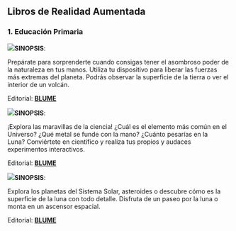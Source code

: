 ## Libros de Realidad Aumentada

### 1\. Educación Primaria

![](https://moodle.catedu.es/pluginfile.php/31204/mod_book/chapter/166/itormenta.jpg)**SINOPSIS**:

Prepárate para sorprenderte cuando consigas tener el asombroso poder de la naturaleza en tus manos. Utiliza tu dispositivo para liberar las fuerzas más extremas del planeta. Podrás observar la superficie de la tierra o ver el interior de un volcán.  

Editorial: **[BLUME](https://blume.net/catalogo/1417-itormenta-9788498019377.html?search_query=realidad+aumentada&results=4)**

  

![](https://moodle.catedu.es/pluginfile.php/31204/mod_book/chapter/166/9788498019384.jpg)**SINOPSIS**:  

¡Explora las maravillas de la ciencia! ¿Cuál es el elemento más común en el Universo? ¿Qué metal se funde con la mano? ¿Cuánto pesarías en la Luna? Conviértete en científico y realiza tus propios y audaces experimentos interactivos. 

Editorial: **[BLUME](https://blume.net/catalogo/1418-iciencia-9788498019384.html?search_query=realidad+aumentada&results=4)**

  

![](https://moodle.catedu.es/pluginfile.php/31204/mod_book/chapter/166/9788498017335.jpg)**SINOPSIS**:  

Explora los planetas del Sistema Solar, asteroides o descubre cómo es la superficie de la luna con todo detalle. Disfruta de un paseo por la luna o monta en un ascensor espacial.

Editorial: **[BLUME](https://blume.net/catalogo/1129-isistema-solar-9788498017335.html?search_query=realidad+aumentada&results=4)**